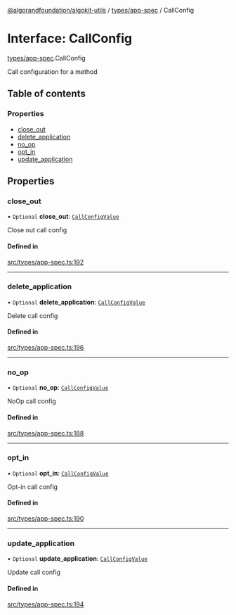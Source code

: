 [@algorandfoundation/algokit-utils](../README.md) / [types/app-spec](../modules/types_app_spec.md) / CallConfig

# Interface: CallConfig

[types/app-spec](../modules/types_app_spec.md).CallConfig

Call configuration for a method

## Table of contents

### Properties

- [close\_out](types_app_spec.CallConfig.md#close_out)
- [delete\_application](types_app_spec.CallConfig.md#delete_application)
- [no\_op](types_app_spec.CallConfig.md#no_op)
- [opt\_in](types_app_spec.CallConfig.md#opt_in)
- [update\_application](types_app_spec.CallConfig.md#update_application)

## Properties

### close\_out

• `Optional` **close\_out**: [`CallConfigValue`](../modules/types_app_spec.md#callconfigvalue)

Close out call config

#### Defined in

[src/types/app-spec.ts:192](https://github.com/algorandfoundation/algokit-utils-ts/blob/main/src/types/app-spec.ts#L192)

___

### delete\_application

• `Optional` **delete\_application**: [`CallConfigValue`](../modules/types_app_spec.md#callconfigvalue)

Delete call config

#### Defined in

[src/types/app-spec.ts:196](https://github.com/algorandfoundation/algokit-utils-ts/blob/main/src/types/app-spec.ts#L196)

___

### no\_op

• `Optional` **no\_op**: [`CallConfigValue`](../modules/types_app_spec.md#callconfigvalue)

NoOp call config

#### Defined in

[src/types/app-spec.ts:188](https://github.com/algorandfoundation/algokit-utils-ts/blob/main/src/types/app-spec.ts#L188)

___

### opt\_in

• `Optional` **opt\_in**: [`CallConfigValue`](../modules/types_app_spec.md#callconfigvalue)

Opt-in call config

#### Defined in

[src/types/app-spec.ts:190](https://github.com/algorandfoundation/algokit-utils-ts/blob/main/src/types/app-spec.ts#L190)

___

### update\_application

• `Optional` **update\_application**: [`CallConfigValue`](../modules/types_app_spec.md#callconfigvalue)

Update call config

#### Defined in

[src/types/app-spec.ts:194](https://github.com/algorandfoundation/algokit-utils-ts/blob/main/src/types/app-spec.ts#L194)
